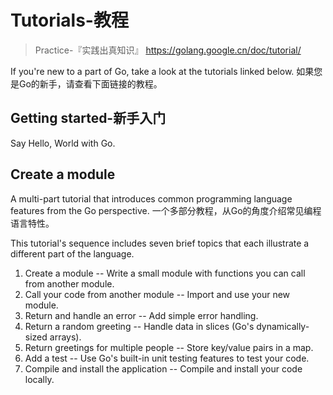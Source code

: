 

Tutorials-教程
======
> Practice-『实践出真知识』
> https://golang.google.cn/doc/tutorial/

If you're new to a part of Go, take a look at the tutorials linked below.
如果您是Go的新手，请查看下面链接的教程。


## Getting started-新手入门
Say Hello, World with Go.

## Create a module
A multi-part tutorial that introduces common programming language features from the Go perspective.
一个多部分教程，从Go的角度介绍常见编程语言特性。

This tutorial's sequence includes seven brief topics that each illustrate a different part of the language.
1. Create a module -- Write a small module with functions you can call from another module.
2. Call your code from another module -- Import and use your new module.
3. Return and handle an error -- Add simple error handling.
4. Return a random greeting -- Handle data in slices (Go's dynamically-sized arrays).
5. Return greetings for multiple people -- Store key/value pairs in a map.
6. Add a test -- Use Go's built-in unit testing features to test your code.
7. Compile and install the application -- Compile and install your code locally.

